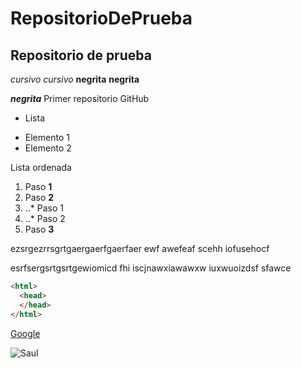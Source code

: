 # RepositorioDePrueba
## Repositorio de prueba
*cursivo* _cursivo_
**negrita** __negrita__

_**negrita**_
Primer repositorio GitHub

* Lista
+ Elemento 1
+ Elemento 2

Lista ordenada
1. Paso **1**
2. Paso **2**
3. ..* Paso 1
4. ..* Paso 2
5. Paso **3**


ezsrgezrrsgrtgaergaerfgaerfaer ewf awefeaf  scehh iofusehocf 

esrfsergsrtgsrtgewiomicd  fhi iscjnawxiawawxw iuxwuoizdsf sfawce

```html
<html>
  <head>
  </head>
</html>
```


[Google](https://www.google.com/ "Titulo opcional")

![Saul](https://steamuserimages-a.akamaihd.net/ugc/1848167864687726958/688722680AD849093DB64A93333EB5151B937C78/?imw=512&&ima=fit&impolicy=Letterbox&imcolor=%23000000&letterbox=false "Saul")

